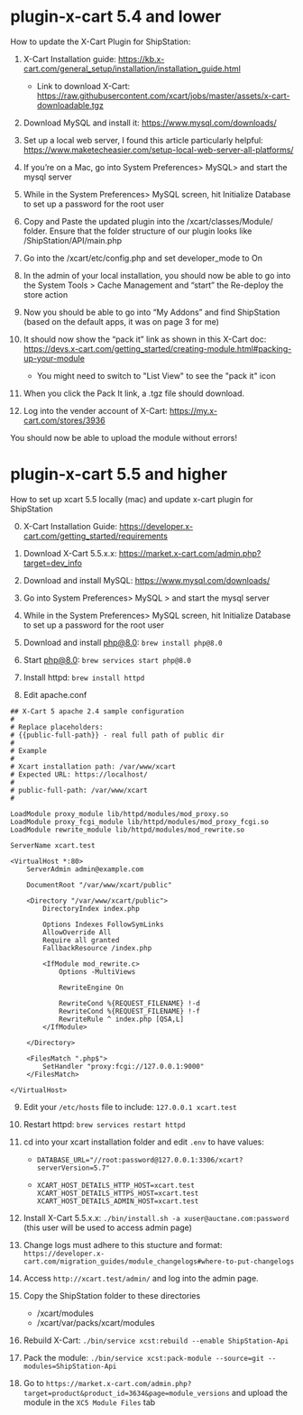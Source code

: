 # plugin-x-cart 5.4 and lower
How to update the X-Cart Plugin for ShipStation:

1. X-Cart Installation guide: https://kb.x-cart.com/general_setup/installation/installation_guide.html
    - Link to download X-Cart: https://raw.githubusercontent.com/xcart/jobs/master/assets/x-cart-downloadable.tgz

2. Download MySQL and install it: https://www.mysql.com/downloads/

3. Set up a local web server, I found this article particularly helpful: https://www.maketecheasier.com/setup-local-web-server-all-platforms/

4. If you’re on a Mac, go into System Preferences> MySQL> and start the mysql server

5. While in the System Preferences> MySQL screen, hit Initialize Database to set up a password for the root user

6. Copy and Paste the updated plugin into the <Web Server directory>/xcart/classes/Module/ folder. Ensure that the folder structure of our plugin looks like /ShipStation/API/main.php

7. Go into the <xcart installation directory>/xcart/etc/config.php and set developer_mode to On

8. In the admin of your local installation, you should now be able to go into the System Tools > Cache Management and “start” the Re-deploy the store action

9. Now you should be able to go into “My Addons” and find ShipStation (based on the default apps, it was on page 3 for me)

10. It should now show the “pack it” link as shown in this X-Cart doc:  https://devs.x-cart.com/getting_started/creating-module.html#packing-up-your-module
    - You might need to switch to "List View" to see the "pack it" icon

11. When you click the Pack It link, a .tgz file should download.

12. Log into the vender account of X-Cart: https://my.x-cart.com/stores/3936

You should now be able to upload the module without errors!

# plugin-x-cart 5.5 and higher
How to set up xcart 5.5 locally (mac) and update x-cart plugin for ShipStation

0. X-Cart Installation Guide: https://developer.x-cart.com/getting_started/requirements

1. Download X-Cart 5.5.x.x: https://market.x-cart.com/admin.php?target=dev_info

2. Download and install MySQL: https://www.mysql.com/downloads/

3. Go into System Preferences> MySQL > and start the mysql server

4. While in the System Preferences> MySQL screen, hit Initialize Database to set up a password for the root user

5. Download and install php@8.0: `brew install php@8.0`

6. Start php@8.0: `brew services start php@8.0`

7. Install httpd: `brew install httpd`

8. Edit apache.conf

```
## X-Cart 5 apache 2.4 sample configuration
#
# Replace placeholders:
# {{public-full-path}} - real full path of public dir
#
# Example
#
# Xcart installation path: /var/www/xcart
# Expected URL: https://localhost/
#
# public-full-path: /var/www/xcart
#

LoadModule proxy_module lib/httpd/modules/mod_proxy.so
LoadModule proxy_fcgi_module lib/httpd/modules/mod_proxy_fcgi.so
LoadModule rewrite_module lib/httpd/modules/mod_rewrite.so

ServerName xcart.test

<VirtualHost *:80>
    ServerAdmin admin@example.com

    DocumentRoot "/var/www/xcart/public"

    <Directory "/var/www/xcart/public">
        DirectoryIndex index.php

        Options Indexes FollowSymLinks
        AllowOverride All
        Require all granted
        FallbackResource /index.php

        <IfModule mod_rewrite.c>
            Options -MultiViews

            RewriteEngine On

            RewriteCond %{REQUEST_FILENAME} !-d
            RewriteCond %{REQUEST_FILENAME} !-f
            RewriteRule ^ index.php [QSA,L]
        </IfModule>

    </Directory>

    <FilesMatch ".php$">
        SetHandler "proxy:fcgi://127.0.0.1:9000"
    </FilesMatch>

</VirtualHost>
```

9. Edit your `/etc/hosts` file to include: `127.0.0.1 xcart.test`

10. Restart httpd: `brew services restart httpd`

11. cd into your xcart installation folder and edit `.env` to have values:
    -   ```
        DATABASE_URL="//root:password@127.0.0.1:3306/xcart?serverVersion=5.7"
        ```
    -   ```
        XCART_HOST_DETAILS_HTTP_HOST=xcart.test
        XCART_HOST_DETAILS_HTTPS_HOST=xcart.test
        XCART_HOST_DETAILS_ADMIN_HOST=xcart.test
        ```

12. Install X-Cart 5.5.x.x: `./bin/install.sh -a xuser@auctane.com:password` (this user will be used to access admin page)

13. Change logs must adhere to this stucture and format: `https://developer.x-cart.com/migration_guides/module_changelogs#where-to-put-changelogs`

14. Access `http://xcart.test/admin/` and log into the admin page.

15. Copy the ShipStation folder to these directories
    - <xcart installation directory>/xcart/modules
    - <xcart installation directory>/xcart/var/packs/xcart/modules

16. Rebuild X-Cart: `./bin/service xcst:rebuild --enable ShipStation-Api`

17. Pack the module: `./bin/service xcst:pack-module --source=git --modules=ShipStation-Api`

18. Go to `https://market.x-cart.com/admin.php?target=product&product_id=3634&page=module_versions` and upload the module in the `XC5 Module Files` tab